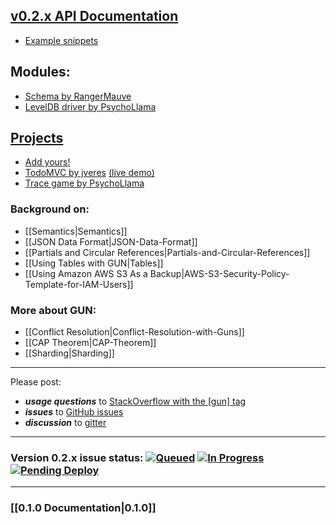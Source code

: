 

## [v0.2.x API Documentation](https://github.com/amark/gun/wiki/JS-API)
 - [Example snippets](Snippets-(0.2.x))

## Modules:
  - [Schema by RangerMauve](https://github.com/gundb/gun-schema)
  - [LevelDB driver by PsychoLlama](https://github.com/PsychoLlama/gun-level)

## [Projects](https://github.com/amark/gun/wiki/projects) 
  - [Add yours!](https://github.com/amark/gun/wiki/projects)
  - [TodoMVC by jveres](https://github.com/jveres/todomvc) [(live demo)](http://todos.loqali.com/)
  - [Trace game by PsychoLlama](https://github.com/PsychoLlama/Trace)

### Background on:
  - [[Semantics|Semantics]]
  - [[JSON Data Format|JSON-Data-Format]]
  - [[Partials and Circular References|Partials-and-Circular-References]]
  - [[Using Tables with GUN|Tables]]
  - [[Using Amazon AWS S3 As a Backup|AWS-S3-Security-Policy-Template-for-IAM-Users]]

### More about GUN: 
  - [[Conflict Resolution|Conflict-Resolution-with-Guns]]
  - [[CAP Theorem|CAP-Theorem]]
  - [[Sharding|Sharding]]

***
Please post: 
 - **_usage questions_** to [StackOverflow with the [gun] tag](http://stackoverflow.com/questions/tagged/gun)
 - **_issues_** to [GitHub issues](https://github.com/amark/gun/issues)
 - **_discussion_** to [gitter](https://gitter.im/amark/gun)

***

### Version 0.2.x issue status: [![Queued](https://badge.waffle.io/amark/gun.svg?label=Queue&title=Queue)](http://waffle.io/amark/gun) [![In Progress](https://badge.waffle.io/amark/gun.svg?label=InProgress&title=In%20Progress)](http://waffle.io/amark/gun) [![Pending Deploy](https://badge.waffle.io/amark/gun.svg?label=Pending&title=Done)](http://waffle.io/amark/gun)
***

### [[0.1.0 Documentation|0.1.0]]